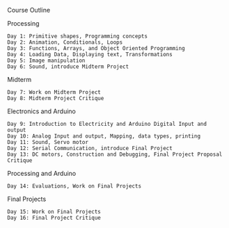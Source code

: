 Course Outline

Processing

 	Day 1: Primitive shapes, Programming concepts
 	Day 2: Animation, Conditionals, Loops
 	Day 3: Functions, Arrays, and Object Oriented Programming
 	Day 4: Loading Data, Displaying text, Transformations
 	Day 5: Image manipulation
 	Day 6: Sound, introduce Midterm Project

Midterm

 	Day 7: Work on Midterm Project
 	Day 8: Midterm Project Critique

Electronics and Arduino

 	Day 9: Introduction to Electricity and Arduino Digital Input and output
 	Day 10: Analog Input and output, Mapping, data types, printing
 	Day 11: Sound, Servo motor
 	Day 12: Serial Communication, introduce Final Project
	Day 13: DC motors, Construction and Debugging, Final Project Proposal
	Critique

Processing and Arduino

 	Day 14: Evaluations, Work on Final Projects

Final Projects

 	Day 15: Work on Final Projects
 	Day 16: Final Project Critique
